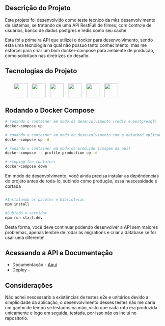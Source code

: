 

## Descrição do Projeto

<p style="text-align: left">Este projeto foi desenvolvido como teste tecnico da mks desenvolvimento de sistemas, se tratando de uma API
RestFull de filmes, com controle de usuários, banco de dados postgres e redis como seu cache</p>

<p style="text-align: left">Esta foi a primeira API que utilizei o docker para desenvolvimento, sendo esta uma tecnologia na qual não possuo tanto conhecimento, mas me esforçei para criar um bom docker-compose para ambiente de produção, como solicitado nas diretrizes do desafio</p>

## Tecnologias do Projeto

<div style="display: flex; margin: 2em; gap: 1em;" >
  <img src="https://cdn.jsdelivr.net/gh/devicons/devicon@latest/icons/typescript/typescript-original.svg" height="45" width="45"/>
  <img src="https://cdn.jsdelivr.net/gh/devicons/devicon@latest/icons/redis/redis-original.svg" height="45" width="45" />
  <img src="https://cdn.jsdelivr.net/gh/devicons/devicon@latest/icons/nestjs/nestjs-original.svg" height="45" width="45" />
  <img src="https://cdn.jsdelivr.net/gh/devicons/devicon@latest/icons/postgresql/postgresql-original.svg" height="45" width="45"/>
  <img src="https://cdn.jsdelivr.net/gh/devicons/devicon@latest/icons/docker/docker-original.svg" height="45" width="45" />
  <img src="https://cdn.jsdelivr.net/gh/devicons/devicon@latest/icons/swagger/swagger-original.svg" height="45" width="45" />               
</div>

## Rodando o Docker Compose

```bash
# rodando o container em modo de desenvolvimento (redis e postgresql)
docker-compose up

# rodando o container em modo de desenvolvimento com o detached aplicado (redis e postgresql)
docker-compose up -d

# rodando o container em modo de produção (imagem da api)
docker-compose -- profile production up -d

# stoping the container
docker-compose down
```
<p style="text-align: left">Em modo de desenvolvimento, você ainda precisa instalar as depêndencias do projeto antes de roda-lo, subindo como produção, essa nescessidade é cortada</p>

```bash

#Instalando os pacotes e bibliotecas
npm install

#Subindo o servidor
npm run start:dev

```

<p style="text-align: left">Desta forma, você deve continuar podendo desenvolver a API sem maiores problemas, apenas lembre de rodar as migrations e criar a database se for usar uma diferente!</p>

## Acessando a API e Documentação

- Documentação - [Aqui](http://localhost:3000/api)
- Deploy - []()

## Considerações

<p style="text-align: left">Não achei nescessário a existências de testes e2e e unitários devido a simplicidade da aplicação, o desenvolvimento desses testes não me daria um ganho de tempo se testados na mão, visto que cada rota era produzida unicamente e logo em seguida, testada, por isso não os inclui no repositorio.</p>